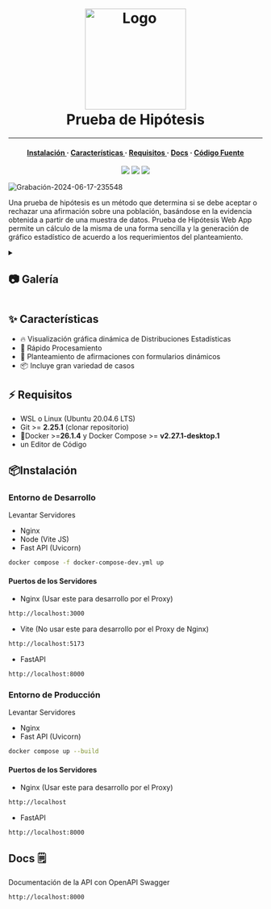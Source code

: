 <h1 align="center">
    <img src="https://github.com/Johan-Palacios/testHypothesis/assets/77251405/84b56279-f9f7-4710-a302-52970eeff399" width="200" alt="Logo"/>
<br/>
    <img src="https://github.com/Johan-Palacios/testHypothesis/assets/77251405/19d1302a-5d41-4975-ba81-a74a3ee004a" height="30px" width="0px"/>
    Prueba de Hipótesis
    <img src="https://github.com/Johan-Palacios/testHypothesis/assets/77251405/19d1302a-5d41-4975-ba81-a74a3ee004a" height="20" width="0px"/>
</h1>
<hr>

<h4 align="center">
  <a href="#%EF%B8%8F-requisitos">Instalación </a>
  ·
  <a href="#-características">Características </a>
  ·
  <a href="#%EF%B8%8F-requisitos">Requisitos </a>
  ·
  <a href="#docs-%EF%B8%8F">Docs</a>
  ·
  <a href="https://github.com/Johan-Palacios/testHypothesis/tree/master">Código Fuente</a>
</h4>

<p align="center">
    <a href="https://github.com/Johan-Palacios/testHypothesis/stargazers"><img src="https://img.shields.io/github/stars/Johan-Palacios/testHypothesis?colorA=363a4f&colorB=b7bdf8&style=for-the-badge"></a>
    <a href="https://github.com/Johan-Palacios/testHypothesis/issues"><img src="https://img.shields.io/github/issues/Johan-Palacios/testHypothesis?colorA=363a4f&colorB=f5a97f&style=for-the-badge"></a>
    <a href="https://github.com/Johan-Palacios/testHypothesis/contributors"><img src="https://img.shields.io/github/contributors/Johan-Palacios/testHypothesis?colorA=363a4f&colorB=a6da95&style=for-the-badge"></a>
</p>

![Grabación-2024-06-17-235548](https://github.com/Johan-Palacios/testHypothesis/assets/77251405/8ff1cd36-b94b-4a93-98d2-246d0f8c1d27)

Una prueba de hipótesis es un método que determina si se debe aceptar o rechazar una afirmación sobre una población, basándose en la evidencia obtenida a partir de una muestra de datos. Prueba de Hipótesis Web App permite un cálculo de la misma de una forma sencilla y la generación de gráfico estadístico de acuerdo a los requerimientos del planteamiento.

<details>
<summary>
<h2>📷 Galería</h2>
</summary>
<img src="https://github.com/Johan-Palacios/testHypothesis/assets/77251405/40cac6e3-7ac8-4330-9f53-7f08bf0cbfeb"/>
<img src="https://github.com/Johan-Palacios/testHypothesis/assets/77251405/4f8ca099-ae7e-436f-beb2-5d6e9e0aa865"/>
<img src="https://github.com/Johan-Palacios/testHypothesis/assets/77251405/6d8d55dd-7cfc-4e80-8d38-426f5315dc4e"/>
</details>



## ✨ Características
- 🔥 Visualización gráfica dinámica de Distribuciones Estadísticas
- 🚀 Rápido Procesamiento
- 🧹 Planteamiento de afirmaciones con formularios dinámicos
- 📦 Incluye gran variedad de casos

## ⚡️ Requisitos

- WSL o Linux (Ubuntu 20.04.6 LTS)
- Git >= **2.25.1** (clonar repositorio)
- 🐋Docker >=**26.1.4** y Docker Compose >= **v2.27.1-desktop.1**
- un Editor de Código

## 📦Instalación

### Entorno de Desarrollo

Levantar Servidores 
- Nginx
- Node (Vite JS)
- Fast API (Uvicorn)

```bash
docker compose -f docker-compose-dev.yml up
```

#### Puertos de los Servidores
- Nginx (Usar este para desarrollo por el Proxy)
```bash
http://localhost:3000
```
- Vite (No usar este para desarrollo por el Proxy de Nginx)
```bash
http://localhost:5173
```

- FastAPI
```bash
http://localhost:8000
```

### Entorno de Producción

Levantar Servidores 
- Nginx
- Fast API (Uvicorn)

```bash
docker compose up --build
```

#### Puertos de los Servidores
- Nginx (Usar este para desarrollo por el Proxy)
```bash
http://localhost
```

- FastAPI
```bash
http://localhost:8000
```

## Docs 🗒️

Documentación de la API con OpenAPI Swagger

```bash
http://localhost:8000
```
